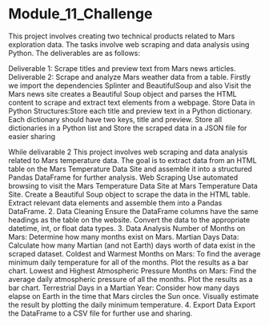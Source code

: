 # Module_11_Challenge
This project involves creating two technical products related to Mars exploration data. The tasks involve web scraping and data analysis using Python. The deliverables are as follows:

Deliverable 1: Scrape titles and preview text from Mars news articles.
Deliverable 2: Scrape and analyze Mars weather data from a table.
Firstly we import the dependencies Splinter and BeautifulSoup and also Visit the Mars news site
creates a Beautiful Soup object and parses the HTML content to scrape and extract text elements from a webpage.
Store Data in Python Structures:Store each title and preview text in a Python dictionary.
Each dictionary should have two keys, title and preview.
Store all dictionaries in a Python list and  Store the scraped data in a JSON file for easier sharing

While delivarable 2
This project involves web scraping and data analysis related to Mars temperature data. The goal is to extract data from an HTML table on the Mars Temperature Data Site and assemble it into a structured Pandas DataFrame for further analysis.
Web Scraping
Use automated browsing to visit the Mars Temperature Data Site at Mars Temperature Data Site.
Create a Beautiful Soup object to scrape the data in the HTML table.
Extract relevant data elements and assemble them into a Pandas DataFrame.
2. Data Cleaning
Ensure the DataFrame columns have the same headings as the table on the website.
Convert the data to the appropriate datetime, int, or float data types.
3. Data Analysis
Number of Months on Mars: Determine how many months exist on Mars.
Martian Days Data: Calculate how many Martian (and not Earth) days worth of data exist in the scraped dataset.
Coldest and Warmest Months on Mars:
To find the average minimum daily temperature for all of the months.
Plot the results as a bar chart.
Lowest and Highest Atmospheric Pressure Months on Mars:
Find the average daily atmospheric pressure of all the months.
Plot the results as a bar chart.
Terrestrial Days in a Martian Year:
Consider how many days elapse on Earth in the time that Mars circles the Sun once.
Visually estimate the result by plotting the daily minimum temperature.
4. Export Data
Export the DataFrame to a CSV file for further use and sharing.